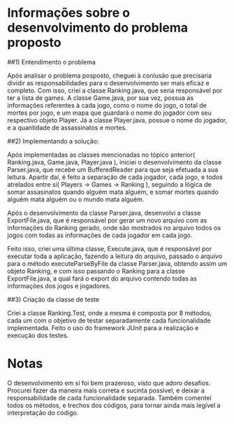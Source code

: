 Informações sobre o desenvolvimento do problema proposto
========
##1) Entendimento o problema

Após analisar o problema posposto, cheguei à conlusão que precisaria dividir as responsabilidades para o desenvolvimento ser mais eficaz e completo.
Com isso, criei a classe Ranking.java, que seria responsável por ter a lista de games. A classe Game.java, por sua vez, possua as informações referentes à cada jogo,
como o nome do jogo, o total de mortes por jogo, e um mapa que guardará o nome do jogador com seu respectivo objeto Player.
Já a classe Player.java, possue o nome do jogador, e a quantidade de assassinatos e mortes.


##2) Implementando a solução:

Após implementadas as classes mencionadas no tópico anterior( Ranking.java, Game.java, Player.java ), iniciei o desenvolvimento da classe Parser.java, que recebe um BufferedReader
para que seja efetuada a sua leitura. Apartir daí, é feito a separação de cada jogador, cada jogo, e todos atrelados entre sí( Players -> Games -> Ranking ),
seguindo a lógica de somar assasinatos quando alguém mata alguém, e somar mortes quando alguém mata alguém ou o mundo mata alguém. 

Após o desenvolvimento da classe Parser.java, desenvolvi a classe ExportFile.java, que é responsável por gerar um novo arquivo com as informações do Ranking gerado,
onde são mostrados no arquivo todos os jogos com todas as informações de cada jogador em cada jogo.

Feito isso, criei uma última classe, Execute.java, que é responsável por executar toda a aplicação, fazendo a leitura do arquivo, passado o arquivo para o método
executeParseByFile da classe Parser.java, obtendo assim um objeto Ranking, e com isso passando o Ranking para a classe ExportFile.java, a qual fará o export
do arquivo contendo todas as informações dos jogos e jogadores.

##3) Criação da classe de teste

Criei a classe Ranking.Test, onde a mesma é composta por 8 métodos, cada um com o objetivo de testar separadamente cada funcionalidade implementada.
Feito o uso do framework JUnit para a realização e execução dos testes.

Notas
======

O desenvolvimento em sí foi bem prazeroso, visto que adoro desafios. Procurei fazer da maneira mais correta e sucinta possível, e deixar a responsabilidade de cada funcionalidade separada.
Também comentei todos os métodos, e trechos dos códigos, para tornar ainda mais legível a interpretação do código.